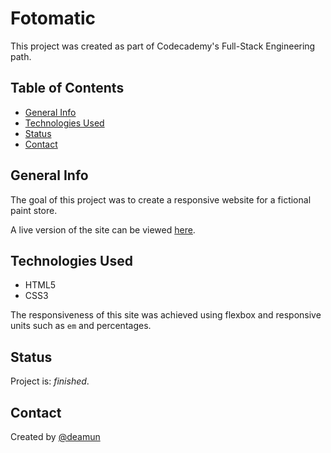 # Fotomatic
This project was created as part of Codecademy's Full-Stack Engineering path.

## Table of Contents
- [General Info](#general-info)
- [Technologies Used](#technologies)
- [Status](#status)
- [Contact](#contact)

## General Info
The goal of this project was to create a responsive website for a fictional paint store.

A live version of the site can be viewed [here](https://deamun.github.io/fotomatic/).

## Technologies Used
- HTML5
- CSS3

The responsiveness of this site was achieved using flexbox and responsive units such as `em` and percentages. 

## Status
Project is: _finished_.

## Contact
Created by [@deamun](https://github.com/deamun)
